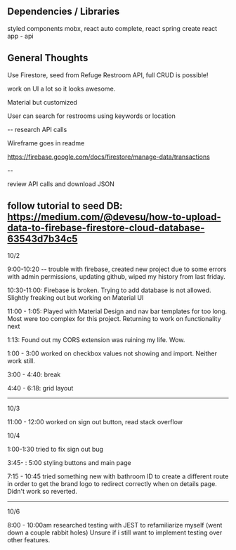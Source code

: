 ## Dependencies / Libraries

styled components
mobx, react auto complete, react spring
create react app - api

## General Thoughts

Use Firestore, seed from Refuge Restroom API, full CRUD is possible!

work on UI a lot so it looks awesome.

Material but customized

User can search for restrooms using keywords or location

-- research API calls

Wireframe goes in readme

https://firebase.google.com/docs/firestore/manage-data/transactions

--

<!-- The core Firebase JS SDK is always required and must be listed first -->
<script src="/__/firebase/7.21.1/firebase-app.js"></script>

<!-- TODO: Add SDKs for Firebase products that you want to use
     https://firebase.google.com/docs/web/setup#available-libraries -->
<script src="/__/firebase/7.21.1/firebase-analytics.js"></script>

<!-- Initialize Firebase -->
<script src="/__/firebase/init.js"></script>

review API calls and download JSON

## follow tutorial to seed DB: https://medium.com/@devesu/how-to-upload-data-to-firebase-firestore-cloud-database-63543d7b34c5

10/2

9:00-10:20 -- trouble with firebase, created new project due to some errors with admin permissions, updating github, wiped my history from last friday.

10:30-11:00: Firebase is broken. Trying to add database is not allowed. Slightly freaking out but working on Material UI

11:00 - 1:05: Played with Material Design and nav bar templates for too long. Most were too complex for this project. Returning to work on functionality next

1:13: Found out my CORS extension was ruining my life. Wow.

1:00 - 3:00 worked on checkbox values not showing and import. Neither work still.

3:00 - 4:40: break

4:40 - 6:18: grid layout

---

10/3

11:00 - 12:00 worked on sign out button, read stack overflow

10/4

1:00-1:30 tried to fix sign out bug

3:45- : 5:00 styling buttons and main page

7:15 - 10:45 tried something new with bathroom ID to create a different route in order to get the brand logo to redirect correctly when on details page. Didn't work so reverted.

---

10/6

8:00 - 10:00am researched testing with JEST to refamiliarize myself (went down a couple rabbit holes) Unsure if i still want to implement testing over other features.
